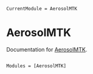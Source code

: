 ```@meta
CurrentModule = AerosolMTK
```

# AerosolMTK

Documentation for [AerosolMTK](https://github.com/EarthSciML/AerosolMTK.jl).

```@index
```

```@autodocs
Modules = [AerosolMTK]
```
